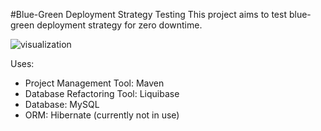 #Blue-Green Deployment Strategy Testing
This project aims to test blue-green deployment strategy for zero downtime.

![visualization](http://martinfowler.com/bliki/images/blueGreenDeployment/blue_green_deployments.png)

Uses:
* Project Management Tool: Maven
* Database Refactoring Tool: Liquibase
* Database: MySQL
* ORM: Hibernate (currently not in use)


